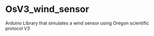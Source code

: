 # OsV3_wind_sensor
Arduino Library that simulates a wind sensor 
using Oregon scientific protocol V3
